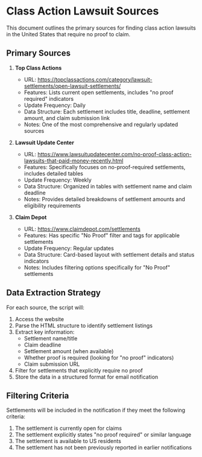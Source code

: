 # Class Action Lawsuit Sources

This document outlines the primary sources for finding class action lawsuits in the United States that require no proof to claim.

## Primary Sources

1. **Top Class Actions**
   - URL: https://topclassactions.com/category/lawsuit-settlements/open-lawsuit-settlements/
   - Features: Lists current open settlements, includes "no proof required" indicators
   - Update Frequency: Daily
   - Data Structure: Each settlement includes title, deadline, settlement amount, and claim submission link
   - Notes: One of the most comprehensive and regularly updated sources

2. **Lawsuit Update Center**
   - URL: https://www.lawsuitupdatecenter.com/no-proof-class-action-lawsuits-that-paid-money-recently.html
   - Features: Specifically focuses on no-proof-required settlements, includes detailed tables
   - Update Frequency: Weekly
   - Data Structure: Organized in tables with settlement name and claim deadline
   - Notes: Provides detailed breakdowns of settlement amounts and eligibility requirements

3. **Claim Depot**
   - URL: https://www.claimdepot.com/settlements
   - Features: Has specific "No Proof" filter and tags for applicable settlements
   - Update Frequency: Regular updates
   - Data Structure: Card-based layout with settlement details and status indicators
   - Notes: Includes filtering options specifically for "No Proof" settlements

## Data Extraction Strategy

For each source, the script will:
1. Access the website
2. Parse the HTML structure to identify settlement listings
3. Extract key information:
   - Settlement name/title
   - Claim deadline
   - Settlement amount (when available)
   - Whether proof is required (looking for "no proof" indicators)
   - Claim submission URL
4. Filter for settlements that explicitly require no proof
5. Store the data in a structured format for email notification

## Filtering Criteria

Settlements will be included in the notification if they meet the following criteria:
1. The settlement is currently open for claims
2. The settlement explicitly states "no proof required" or similar language
3. The settlement is available to US residents
4. The settlement has not been previously reported in earlier notifications
